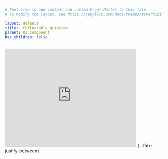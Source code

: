 ```yaml
---
# Feel free to add content and custom Front Matter to this file.
# To modify the layout, see https://jekyllrb.com/docs/themes/#overriding-theme-defaults

layout: default
title:  Collectable gridview
parent: UI Component
has_children: false
---
```

<iframe width="420" height="315" src="https://www.youtube.com/embed/gB0dJ6HGmRQ" frameborder="0" allowfullscreen></iframe>
{: .flex-justify-between}